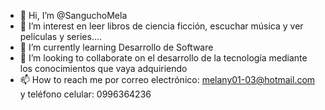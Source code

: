 - 👋 Hi, I’m @SanguchoMela
- 👀 I’m interest en leer libros de ciencia ficción, escuchar música y ver películas y series....
- 🌱 I’m currently learning  Desarrollo de Software   
- 💞️ I’m looking to collaborate on el desarrollo de la tecnología mediante los conocimientos que vaya adquiriendo  
- 📫 How to reach me por correo electrónico: melany01-03@hotmail.com y teléfono celular: 0996364236

<!---
SanguchoMela/SanguchoMela is a ✨ special ✨ repository because its `README.md` (this file) appears on your GitHub profile.
You can click the Preview link to take a look at your changes.
--->
